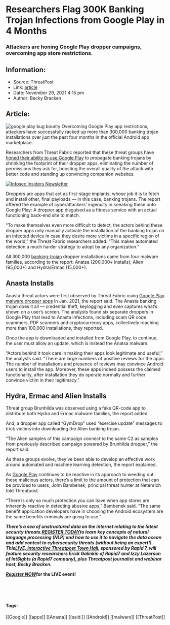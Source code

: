 # Researchers Flag 300K Banking Trojan Infections from Google Play in 4 Months
### Attackers are honing Google Play dropper campaigns, overcoming app store restrictions.

## Information:
+ Source: ThreatPost
+ Link: [article](https://kasperskycontenthub.com/threatpost-global/?p=176630)
+ Date: November 29, 2021  4:15 pm
+ Author: Becky Bracken


## Article:
![google play bug bounty](https://media.threatpost.com/wp-content/uploads/sites/103/2019/08/29094752/google-play.jpeg)
Overcoming Google Play app restrictions, attackers have successfully racked up more than 300,000 banking trojan installations over just the past four months in the official Android app marketplace.


Researchers from Threat Fabric reported that these threat groups have [honed their ability to use Google Play](https://www.threatfabric.com/blogs/deceive-the-heavens-to-cross-the-sea.html) to propagate banking trojans by shrinking the footprint of their dropper apps, eliminating the number of permissions they ask for, boosting the overall quality of the attack with better code and standing up convincing companion websites.


[![Infosec Insiders Newsletter](https://media.threatpost.com/wp-content/uploads/sites/103/2021/07/10165815/infosec_insiders_in_article_promo.png)](https://threatpost.com/infosec-insider-subscription-page/?utm_source=ART&utm_medium=ART&utm_campaign=InfosecInsiders_Newsletter_Promo/)


Droppers are apps that act as first-stage implants, whose job it is to fetch and install other, final payloads — in this case, banking trojans. The report offered the example of cyberattackers’ ingenuity in sneaking these onto Google Play: A dropper app disguised as a fitness service with an actual functioning back-end site to match.


“To make themselves even more difficult to detect, the actors behind these dropper apps only manually activate the installation of the banking trojan on an infected device in case they desire more victims in a specific region of the world,” the Threat Fabric researchers added. “This makes automated detection a much harder strategy to adopt by any organization.”


All 300,000 [banking-trojan](https://threatpost.com/mekotio-banking-trojan-campaign/175981/) dropper installations came from four malware families, according to the report: Anatsa (200,000+ installs); Alien (95,000+) and Hydra/Ermac (15,000+).


**Anasta Installs**
-------------------


Anasta threat actors were first observed by Threat Fabric using [Google Play malware dropper apps](https://threatpost.com/google-play-malware-spy-trojans/164601/) in Jan. 2021, the report said. The Anasta banking trojan does it all — credential theft, keylogging and even captures what’s shown on a user’s screen. The analysts found six separate droppers in Google Play that lead to Anasta infections, including scam QR code scammers, PDF scanners and cryptocurrency apps, collectively reaching more than 100,000 installations, they reported.


Once the app is downloaded and installed from Google Play, to continue, the user must allow an update, which is instead the Anatsa malware.


“Actors behind it took care in making their apps look legitimate and useful,” the analysts said. “There are large numbers of positive reviews for the apps. The number of installations and presence of reviews may convince Android users to install the app. Moreover, these apps indeed possess the claimed functionality, after installation they do operate normally and further convince victim in their legitimacy.”


**Hydra, Ermac and Alien Installs**
-----------------------------------


Threat group Brunhilda was observed using a fake QR-code app to distribute both Hydra and Ermac malware families, the report added.


And, a dropper app called “GymDrop” used “exercise update” messages to trick victims into downloading the Alien banking trojan.


“The Alien samples of this campaign connect to the same C2 as samples from previously described campaign powered by Brunhilda dropper,” the report said.


As these groups evolve, they’ve been able to develop an effective work around automated and machine learning detection, the report explained.


As [Google Play](https://threatpost.com/google-play-covert-location-tracking/169151/) continues to be reactive in its approach to weeding out these malicious actors, there’s a limit to the amount of protection that can be provided to users, John Bambenek, principal threat hunter at Netenrich told Threatpost.


“There is only so much protection you can have when app stores are inherently reactive in detecting abusive apps,” Bambenek said. “The same benefit application developers have in choosing the Android ecosystem are the same benefits criminals are going to use.”


***There’s a sea of unstructured data on the internet relating to the latest security threats.***[***REGISTER TODAY***](https://threatpost.com/webinars/security-threats-natural-language-processing/?utm_source=In+Article&utm_medium=article&utm_campaign=Decoding+the+Data+Ocean:+Security+Threats+%26+Natural+Language+Processing&utm_id=In+Article)***to learn key concepts of natural language processing (NLP) and how to use it to navigate the data ocean and add context to cybersecurity threats (without being an expert!). This***[***LIVE, interactive Threatpost Town Hall***](https://threatpost.com/webinars/security-threats-natural-language-processing/?utm_source=In+Article&utm_medium=article&utm_campaign=Decoding+the+Data+Ocean:+Security+Threats+%26+Natural+Language+Processing&utm_id=In+Article)***, sponsored by Rapid 7, will feature security researchers Erick Galinkin of Rapid7 and Izzy Lazerson of IntSights (a Rapid7 company), plus Threatpost journalist and webinar host, Becky Bracken.***


[***Register NOW***](https://threatpost.com/webinars/security-threats-natural-language-processing/?utm_source=In+Article&utm_medium=article&utm_campaign=Decoding+the+Data+Ocean:+Security+Threats+%26+Natural+Language+Processing&utm_id=In+Article)**for the LIVE event!**


 


 




#### Tags:
[[Google]] [[apps]] [[Anasta]] [[said.]] [[Android]] [[malware]] [[ThreatPost]]
